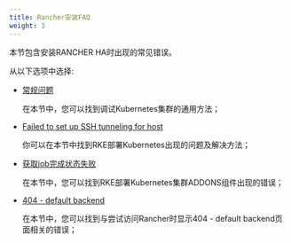 ```yaml
---
title: Rancher安装FAQ
weight: 3
---
```


本节包含安装RANCHER HA时出现的常见错误。

从以下选项中选择:

- [常规问题](/docs/rancher/v2.x/cn/faq/troubleshooting-ha/generic-troubleshooting/)

    在本节中，您可以找到调试Kubernetes集群的通用方法；

- [Failed to set up SSH tunneling for host](/docs/rancher/v2.x/cn/faq/troubleshooting-ha/ssh-tunneling/)

    你可以在本节中找到RKE部署Kubernetes出现的问题及解决方法；

- [获取job完成状态失败](/docs/rancher/v2.x/cn/faq/troubleshooting-ha/job-complete-status/)

    在本节中，您可以找到RKE部署Kubernetes集群ADDONS组件出现的错误；

- [404 - default backend](/docs/rancher/v2.x/cn/faq/troubleshooting-ha/404-default-backend/)

    在本节中，您可以找到与尝试访问Rancher时显示404 - default backend页面相关的错误；
